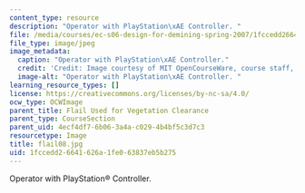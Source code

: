 ```yaml
---
content_type: resource
description: "Operator with PlayStation\xAE Controller. "
file: /media/courses/ec-s06-design-for-demining-spring-2007/1fccedd26641626a1fe063837eb5b275_flail08.jpg
file_type: image/jpeg
image_metadata:
  caption: "Operator with PlayStation\xAE Controller."
  credit: 'Credit: Image courtesy of MIT OpenCourseWare, course staff, and students.'
  image-alt: "Operator with PlayStation\xAE Controller. "
learning_resource_types: []
license: https://creativecommons.org/licenses/by-nc-sa/4.0/
ocw_type: OCWImage
parent_title: Flail Used for Vegetation Clearance
parent_type: CourseSection
parent_uid: 4ecf4df7-6b06-3a4a-c029-4b4bf5c3d7c3
resourcetype: Image
title: flail08.jpg
uid: 1fccedd2-6641-626a-1fe0-63837eb5b275
---
```

Operator with PlayStation® Controller. 